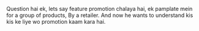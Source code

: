 Question hai ek, lets say feature promotion chalaya hai, ek pamplate mein for a group of products,
By a retailer. And now he wants to understand kis kis ke liye wo promotion kaam kara hai.

